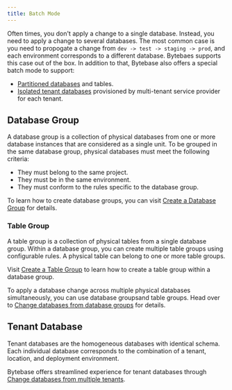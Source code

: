 ```yaml
---
title: Batch Mode
---
```


Often times, you don't apply a change to a single database. Instead, you need to apply a change to
several databases. The most common case is you need to propogate a change from `dev -> test -> staging -> prod`,
and each environment corresponds to a different database. Bytebaes supports this case out of the box.
In addition to that, Bytebase also offers a special batch mode to support:

- [Partitioned databases](#database-group) and tables.
- [Isolated tenant databases](#tenant-database) provisioned by multi-tenant service provider for each tenant.

## Database Group

A database group is a collection of physical databases from one or more database instances that are considered as a single unit. To be grouped in the same database group, physical databases must meet the following criteria:

- They must belong to the same project.
- They must be in the same environment.
- They must conform to the rules specific to the database group.

To learn how to create database groups, you can visit [Create a Database Group](/docs/change-database/batch-change/#create_a_database_group) for details.

### Table Group

A table group is a collection of physical tables from a single database group. Within a database group, you can create multiple table groups using configurable rules. A physical table can belong to one or more table groups.

Visit [Create a Table Group](/docs/change-database/batch-change/#create_a_table_group) to learn how to create a table group within a database group.

To apply a database change across multiple physical databases simultaneously, you can use database groupsand table groups. Head over to [Change databases from database groups](/docs/change-database/batch-change/#change-databases-from-database-groups) for details.

## Tenant Database

Tenant databases are the homogeneous databases with identical schema. Each individual database corresponds to the combination of a tenant, location, and deployment environment.

Bytebase offers streamlined experience for tenant databases through [Change databases from multiple tenants](/docs/change-database/batch-change/#change-databases-from-multiple-tenants).
